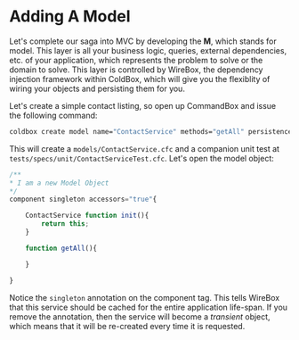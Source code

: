 # Adding A Model

Let's complete our saga into MVC by developing the **M**, which stands for model.  This layer is all your business logic, queries, external dependencies, etc. of your application, which represents the problem to solve or the domain to solve.  This layer is controlled by WireBox, the dependency injection framework within ColdBox, which will give you the flexiblity of wiring your objects and persisting them for you.

Let's create a simple contact listing, so open up CommandBox and issue the following command:

```bash
coldbox create model name="ContactService" methods="getAll" persistence="singleton"
```

This will create a `models/ContactService.cfc` and a companion unit test at `tests/specs/unit/ContactServiceTest.cfc`.  Let's open the model object:

```js
/**
* I am a new Model Object
*/
component singleton accessors="true"{      

    ContactService function init(){         
        return this;     
    }

    function getAll(){      

    }

}
```

Notice the `singleton` annotation on the component tag.  This tells WireBox that this service should be cached for the entire application life-span. If you remove the annotation, then the service will become a _transient_ object, which means that it will be re-created every time it is requested.